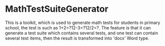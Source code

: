MathTestSuiteGenerator
======================

This is a toolkit, which is used to generate math tests for students in primary school, the test is such as 1+2=?12-3=?12/2=?. The feature is that it can generate a test suite which contains several tests, and one test can contain several test items, then the result is transformed into 'docx' Word type.